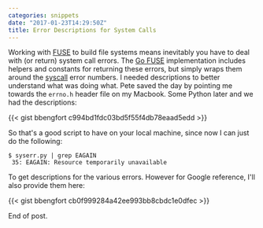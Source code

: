 ```yaml
---
categories: snippets
date: "2017-01-23T14:29:50Z"
title: Error Descriptions for System Calls
---
```


Working with [FUSE](https://bazil.org/fuse/) to build file systems means inevitably you have to deal with (or return) system call errors. The [Go FUSE](https://godoc.org/bazil.org/fuse#pkg-constants) implementation includes helpers and constants for returning these errors, but simply wraps them around the [syscall](https://golang.org/pkg/syscall/#pkg-constants) error numbers. I needed descriptions to better understand what was doing what. Pete saved the day by pointing me towards the `errno.h` header file on my Macbook. Some Python later and we had the descriptions:

{{< gist bbengfort c994bd1fdc03bd5f55f4db78eaad5edd >}}

So that's a good script to have on your local machine, since now I can just do the following:

```
$ syserr.py | grep EAGAIN
 35: EAGAIN: Resource temporarily unavailable
```

To get descriptions for the various errors. However for Google reference, I'll also provide them here:

{{< gist bbengfort cb0f999284a42ee993bb8cbdc1e0dfec >}}

End of post.
